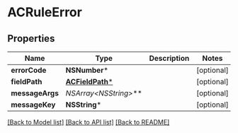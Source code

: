 # ACRuleError

## Properties
Name | Type | Description | Notes
------------ | ------------- | ------------- | -------------
**errorCode** | **NSNumber*** |  | [optional] 
**fieldPath** | [**ACFieldPath***](ACFieldPath.md) |  | [optional] 
**messageArgs** | **NSArray&lt;NSString*&gt;*** |  | [optional] 
**messageKey** | **NSString*** |  | [optional] 

[[Back to Model list]](../README.md#documentation-for-models) [[Back to API list]](../README.md#documentation-for-api-endpoints) [[Back to README]](../README.md)


